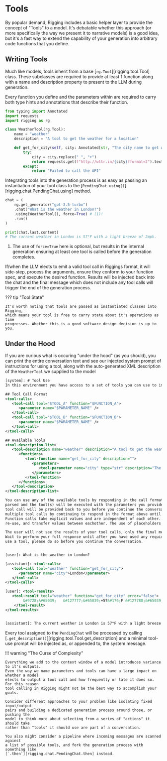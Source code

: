 # Tools

By popular demand, Rigging includes a basic helper layer to provide the concept of "Tools" to a model. It's
debatable whether this approach (or more specifically the way we present it to narrative models) is a good idea,
but it's a fast way to extend the capability of your generation into arbitrary code functions that you define.

## Writing Tools

Much like models, tools inherit from a base [`rg.Tool`][rigging.tool.Tool] class. These subclasses are required
to provide at least 1 function along with a name and description property to present to the LLM during generation.

Every function you define and the parameters within are required to carry both type hints and annotations that
describe their function.

```py
from typing import Annotated
import requests
import rigging as rg

class WeatherTool(rg.Tool):
    name = "weather"
    description = "A tool to get the weather for a location"

    def get_for_city(self, city: Annotated[str, "The city name to get weather for"]) -> str:
        try:
            city = city.replace(" ", "+")
            return requests.get(f"http://wttr.in/{city}?format=2").text
        except:
            return "Failed to call the API"
```

Integrating tools into the generation process is as easy as passing an instantiation
of your tool class to the [`PendingChat.using()`][rigging.chat.PendingChat.using] method.

```py
chat = (
    rg.get_generator("gpt-3.5-turbo")
    .chat("What is the weather in London?")
    .using(WeatherTool(), force=True) # (1)!
    .run()
)

print(chat.last.content)
# The current weather in London is 57°F with a light breeze of 2mph.
```

1. The use of `force=True` here is optional, but results in the internal generation
   ensuring at least one tool is called before the generation completes.

If/when the LLM elects to emit a valid tool call in Riggings format, it will
side-step, process the arguments, ensure they conform to your function spec,
and execute the desired function. Results will be injected back into the chat
and the final message which does not include any tool calls will trigger the end
of the generation process.

??? tip "Tool State"

    It's worth noting that tools are passed as instantiated classes into Rigging,
    which means your tool is free to carry state about it's operations as time
    progresses. Whether this is a good software design decision is up to you.

    
## Under the Hood

If you are curious what is occuring "under the hood" (as you should), you can
print the entire conversation text and see our injected system prompt of
instructions for using a tool, along with the auto-generated XML description
of the `WeatherTool` we supplied to the model

```xml
[system]: # Tool Use
In this environment you have access to a set of tools you can use to improve your responses.

## Tool Call Format
<tool-calls>
   <tool-call tool="$TOOL_A" function="$FUNCTION_A">
      <parameter name="$PARAMETER_NAME" />
   </tool-call>
   <tool-call tool="$TOOL_B" function="$FUNCTION_B">
      <parameter name="$PARAMETER_NAME" />
   </tool-call>
</tool-calls>

## Available Tools
<tool-description-list>
   <tool-description name="weather" description="A tool to get the weather for a location">
      <functions>
         <tool-function name="get_for_city" description="">
            <parameters>
               <tool-parameter name="city" type="str" description="The city name to get weather for" />
            </parameters>
         </tool-function>
      </functions>
   </tool-description>
</tool-description-list>

You can use any of the available tools by responding in the call format above. The XML will be
parsed and the tool(s) will be executed with the parameters you provided. The results of each
tool call will be provided back to you before you continue the conversation. You can execute
multiple tool calls by continuing to respond in the format above until you are finished.
Function calls take explicit values and are independent of each other. Tool calls cannot share,
re-use, and transfer values between eachother. The use of placeholders is forbidden.

The user will not see the results of your tool calls, only the final message of your conversation.
Wait to perform your full response until after you have used any required tools. If you intend to
use a tool, please do so before you continue the conversation.


[user]: What is the weather in London?

[assistant]: <tool-calls>
   <tool-call tool="weather" function="get_for_city">
      <parameter name="city">London</parameter>
   </tool-call>
</tool-calls>

[user]: <tool-results>
   <tool-result tool="weather" function="get_for_city" error="false">
        &#9728;&#65039;   &#127777;&#65039;+57&#176;F &#127788;&#65039;&#8594;2mph
    </tool-result>
</tool-results>


[assistant]: The current weather in London is 57°F with a light breeze of 2mph.
```

Every tool assigned to the `PendingChat` will be processed by calling [`.get_description()`][rigging.tool.Tool.get_description]
and a minimal tool-use prompt will be injected as, or appended to, the system message.

!!! warning "The Curse of Complexity"

    Everything we add to the context window of a model introduces variance to it's outputs.
    Even the way we name parameters and tools can have a large impact on whether a model
    elects to output a tool call and how frequently or late it does so. For this reason
    tool calling in Rigging might not be the best way to accomplish your goals.

    Consider different approaches to your problem like isolating fixed input/output
    pairs and building a dedicated generation process around those, or pushing the
    model to think more about selecting from a series of "actions" it should take
    rather than "tools" it should use are part of a conversation.

    You also might consider a pipeline where incoming messages are scanned against
    a list of possible tools, and fork the generation process with something like
    [`.then`][rigging.chat.PendingChat.then] instead. 